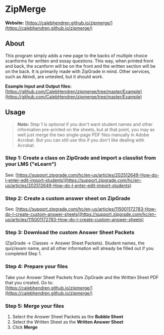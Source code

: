 # ZipMerge

**Website:** [https://calebhendren.github.io/zipmerge/](https://calebhendren.github.io/zipmerge/)

## About

This program simply adds a new page to the backs of multiple choice scanforms for written and essay questions. This way, when printed front and back, the scanform will be on the front and the written section will be on the back. It is primarily made with ZipGrade in mind. Other services, such as Akindi, are untested, but it should work.

**Example Input and Output files:**  
[https://github.com/CalebHendren/zipmerge/tree/master/Example](https://github.com/CalebHendren/zipmerge/tree/master/Example)

## Usage

> **Note:** Step 1 is optional if you don't want student names and other information pre-printed on the sheets, but at that point, you may as well just merge the two single-page PDF files manually in Adobe Acrobat. But you can still use this if you don't like dealing with Acrobat.

### Step 1: Create a class on ZipGrade and import a classlist from your LMS ("eLearn")
See: [https://support.zipgrade.com/hc/en-us/articles/202512649-How-do-I-enter-edit-import-students](https://support.zipgrade.com/hc/en-us/articles/202512649-How-do-I-enter-edit-import-students)

### Step 2: Create a custom answer sheet on ZipGrade
See: [https://support.zipgrade.com/hc/en-us/articles/115001172783-How-do-I-create-custom-answer-sheets](https://support.zipgrade.com/hc/en-us/articles/115001172783-How-do-I-create-custom-answer-sheets)

### Step 3: Download the custom Answer Sheet Packets
(ZipGrade → Classes → Answer Sheet Packets). Student names, the quiz/exam name, and all other information will already be filled out if you completed Step 1.

### Step 4: Prepare your files
Take your Answer Sheet Packets from ZipGrade and the Written Sheet PDF that you created. Go to:  
[https://calebhendren.github.io/zipmerge/](https://calebhendren.github.io/zipmerge/)

### Step 5: Merge your files
1. Select the Answer Sheet Packets as the **Bubble Sheet**
2. Select the Written Sheet as the **Written Answer Sheet**
3. Click **Merge**
